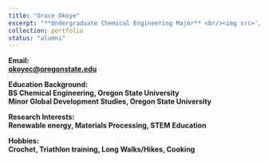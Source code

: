 ```yaml
---
title: "Grace Okoye"
excerpt: "**Undergraduate Chemical Engineering Major** <br/><img src='/images/GraceOkoye.jpg' width='250' height='250'>"
collection: portfolio
status: "alumni"
---
```


**Email:** <br/>
**okoyec@oregonstate.edu**

**Education Background:** <br/>
**BS Chemical Engineering, Oregon State University** <br/>
**Minor Global Development Studies, Oregon State University** <br/>

**Research Interests:** <br/>
**Renewable energy, Materials Processing, STEM Education**

**Hobbies:** <br/>
**Crochet, Triathlon training, Long Walks/Hikes, Cooking**
